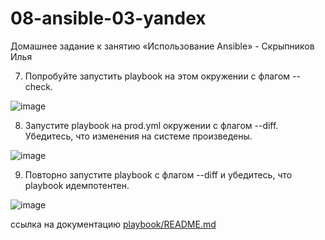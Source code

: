 # 08-ansible-03-yandex
Домашнее задание к занятию «Использование Ansible» - Скрыпников Илья

7. Попробуйте запустить playbook на этом окружении с флагом --check.
   
![image](https://github.com/user-attachments/assets/a83755e2-3a2b-4bdf-8715-132c2856bcae)

8. Запустите playbook на prod.yml окружении с флагом --diff. Убедитесь, что изменения на системе произведены.

![image](https://github.com/user-attachments/assets/73633a37-125f-4a00-93a0-f2076921c21c)

9. Повторно запустите playbook с флагом --diff и убедитесь, что playbook идемпотентен.

![image](https://github.com/user-attachments/assets/def0b72e-216e-470c-91b4-a8f691e94982)

ссылка на документацию [playbook/README.md](https://github.com/Skrypnikoviv/08-ansible-03-yandex/blob/main/playbook/README.md)


